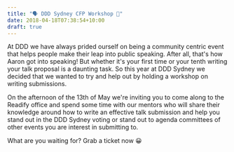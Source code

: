 ```yaml
---
title: "🗣 DDD Sydney CFP Workshop 📰"
date: 2018-04-18T07:38:54+10:00
draft: true
---
```


At DDD we have always prided ourself on being a community centric event that helps people make their leap into public speaking. After all, that's how Aaron got into speaking! But whether it's your first time or your tenth writing your talk proposal is a daunting task. So this year at DDD Sydney we decided that we wanted to try and help out by holding a workshop on writing submissions.

On the afternoon of the 13th of May we're inviting you to come along to the Readify office and spend some time with our mentors who will share their knowledge around how to write an effective talk submission and help you stand out in the DDD Sydney voting or stand out to agenda committees of other events you are interest in submitting to.

What are you waiting for? Grab a ticket now :grinning:

<div id="eventbrite-widget-container-45190507023"></div>

<script src="https://www.eventbrite.com.au/static/widgets/eb_widgets.js"></script>

<script type="text/javascript">
    window.EBWidgets.createWidget({
        // Required
        widgetType: 'checkout',
        eventId: '45190507023',
        iframeContainerId: 'eventbrite-widget-container-45190507023',

        // Optional
        iframeContainerHeight: 280
    });
</script>